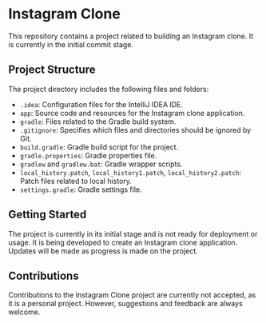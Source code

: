 # Instagram Clone

This repository contains a project related to building an Instagram clone. It is currently in the initial commit stage.

## Project Structure

The project directory includes the following files and folders:

- `.idea`: Configuration files for the IntelliJ IDEA IDE.
- `app`: Source code and resources for the Instagram clone application.
- `gradle`: Files related to the Gradle build system.
- `.gitignore`: Specifies which files and directories should be ignored by Git.
- `build.gradle`: Gradle build script for the project.
- `gradle.properties`: Gradle properties file.
- `gradlew` and `gradlew.bat`: Gradle wrapper scripts.
- `local_history.patch`, `local_history1.patch`, `local_history2.patch`: Patch files related to local history.
- `settings.gradle`: Gradle settings file.

## Getting Started

The project is currently in its initial stage and is not ready for deployment or usage. It is being developed to create an Instagram clone application. Updates will be made as progress is made on the project.

## Contributions

Contributions to the Instagram Clone project are currently not accepted, as it is a personal project. However, suggestions and feedback are always welcome.


